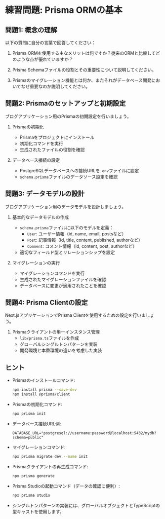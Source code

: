 # 練習問題: Prisma ORMの基本

## 問題1: 概念の理解

以下の質問に自分の言葉で回答してください：

1. Prisma ORMを使用する主なメリットは何ですか？従来のORMと比較してどのような点が優れていますか？

2. Prisma Schemaファイルの役割とその重要性について説明してください。

3. Prismaのマイグレーション機能とは何か、またそれがデータベース開発においてなぜ重要なのか説明してください。

## 問題2: Prismaのセットアップと初期設定

ブログアプリケーション用のPrismaの初期設定を行いましょう。

1. Prismaの初期化
   - Prismaをプロジェクトにインストール
   - 初期化コマンドを実行
   - 生成されたファイルの役割を確認

2. データベース接続の設定
   - PostgreSQLデータベースへの接続URLを`.env`ファイルに設定
   - `schema.prisma`ファイルのデータソース設定を確認

## 問題3: データモデルの設計

ブログアプリケーション用のデータモデルを設計しましょう。

1. 基本的なデータモデルの作成
   - `schema.prisma`ファイルに以下のモデルを定義：
     - `User`: ユーザー情報（id, name, email, postsなど）
     - `Post`: 記事情報（id, title, content, published, authorなど）
     - `Comment`: コメント情報（id, content, post, authorなど）
   - 適切なフィールド型とリレーションシップを設定

2. マイグレーションの実行
   - マイグレーションコマンドを実行
   - 生成されたマイグレーションファイルを確認
   - データベースに変更が適用されたことを確認

## 問題4: Prisma Clientの設定

Next.jsアプリケーションでPrisma Clientを使用するための設定を行いましょう。

1. Prismaクライアントの単一インスタンス管理
   - `lib/prisma.ts`ファイルを作成
   - グローバルシングルトンパターンを実装
   - 開発環境と本番環境の違いを考慮した実装

## ヒント

- Prismaのインストールコマンド:
  ```bash
  npm install prisma --save-dev
  npm install @prisma/client
  ```

- Prismaの初期化コマンド:
  ```bash
  npx prisma init
  ```

- データベース接続URL例:
  ```
  DATABASE_URL="postgresql://username:password@localhost:5432/mydb?schema=public"
  ```

- マイグレーションコマンド:
  ```bash
  npx prisma migrate dev --name init
  ```

- Prismaクライアントの再生成コマンド:
  ```bash
  npx prisma generate
  ```

- Prisma Studioの起動コマンド（データの確認に便利）:
  ```bash
  npx prisma studio
  ```

- シングルトンパターンの実装には、グローバルオブジェクトとTypeScriptの型キャストを使用します。
